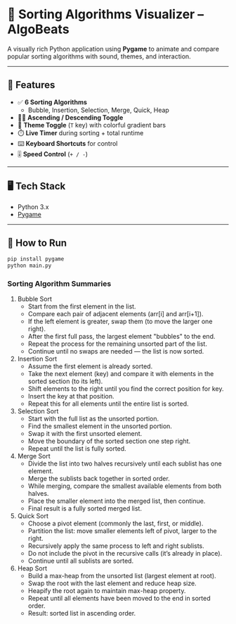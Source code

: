# 🔢 Sorting Algorithms Visualizer – AlgoBeats

A visually rich Python application using **Pygame** to animate and compare popular sorting algorithms with sound, themes, and interaction.

---

## 🎯 Features

- ✅ **6 Sorting Algorithms**
  - Bubble, Insertion, Selection, Merge, Quick, Heap
- 🔼🔽 **Ascending / Descending Toggle**
- 🎨 **Theme Toggle** (`T` key) with colorful gradient bars
- ⏱️ **Live Timer** during sorting + total runtime
- ⌨️ **Keyboard Shortcuts** for control
- 🎚️ **Speed Control** (`+ / -`)

---

## 🖥️ Tech Stack

- Python 3.x
- [Pygame](https://www.pygame.org/)

---

## 🚀 How to Run

```bash
pip install pygame
python main.py
```

### Sorting Algorithm Summaries
1. Bubble Sort
   - Start from the first element in the list.
   - Compare each pair of adjacent elements (arr[i] and arr[i+1]).
   - If the left element is greater, swap them (to move the larger one right).
   - After the first full pass, the largest element "bubbles" to the end.
   - Repeat the process for the remaining unsorted part of the list.
   - Continue until no swaps are needed — the list is now sorted.
2. Insertion Sort
   - Assume the first element is already sorted.
   - Take the next element (key) and compare it with elements in the sorted section (to its left).
   - Shift elements to the right until you find the correct position for key.
   - Insert the key at that position.
   - Repeat this for all elements until the entire list is sorted.
3. Selection Sort
   - Start with the full list as the unsorted portion.
   - Find the smallest element in the unsorted portion.
   - Swap it with the first unsorted element.
   - Move the boundary of the sorted section one step right.
   - Repeat until the list is fully sorted.
4. Merge Sort
   - Divide the list into two halves recursively until each sublist has one element.
   - Merge the sublists back together in sorted order.
   - While merging, compare the smallest available elements from both halves.
   - Place the smaller element into the merged list, then continue.
   - Final result is a fully sorted merged list.
5. Quick Sort
   - Choose a pivot element (commonly the last, first, or middle).
   - Partition the list: move smaller elements left of pivot, larger to the right.
   - Recursively apply the same process to left and right sublists.
   - Do not include the pivot in the recursive calls (it’s already in place).
   - Continue until all sublists are sorted.
6. Heap Sort
   - Build a max-heap from the unsorted list (largest element at root).
   - Swap the root with the last element and reduce heap size.
   - Heapify the root again to maintain max-heap property.
   - Repeat until all elements have been moved to the end in sorted order.
   - Result: sorted list in ascending order.
